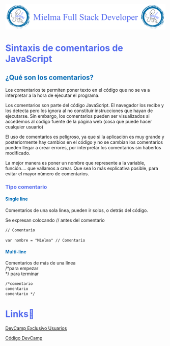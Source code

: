 ![Logo Mielma](logo/Logo%20Encabezado.png)

# <b><font color="#556CEE">Sintaxis de comentarios de JavaScript</font></b>

## <b><font color="#006cb5">¿Qué son los comentarios?</font></b>
Los comentarios te permiten poner texto en el código que no se va a interpretar a la hora de ejecutar el programa.

Los comentarios son parte del código JavaScript. El navegador los recibe y los detecta pero los ignora al no constituir instrucciones que hayan de ejecutarse. Sin embargo, los comentarios pueden ser visualizados si accedemos al código fuente de la página web (cosa que puede hacer cualquier usuario)

El uso de comentarios es peligroso, ya que si la aplicación es muy grande y posteriormente hay cambios en el código y no se cambian los comentarios pueden llegar a crear errores, por interpretar los comentarios sin haberlos modificado.

La mejor manera es poner un nombre que represente a la variable, función.... que vallamos a crear. Que sea lo más explicativa posible, para evitar el mayor número de comentarios.

### <font color="#556CEE">Tipo comentario</font>
#### <font color="#006cb5">Single line</font>
Comentarios de una sola línea, pueden ir solos, o detrás del código.

Se expresan colocando // antes del comentario
~~~
// Comentario

var nombre = "Mielma" // Comentario
~~~

#### <font color="#006cb5">Multi-line</font>
Comentarios de más de una línea  
/*para empezar  
*/ para terminar
~~~
/*comentario
comentario
comentario */
~~~
<!-- ## <b><font color="#006cb5">Coding Exercise</font></b> -->

# <b><font color="#556CEE">Links🔗</font></b>

[DevCamp Exclusivo Usuarios](https://basque.devcamp.com/pt-full-stack-development-javascript-python-react/guide/syntax-javascript-comments)

[Código DevCamp](https://github.com/rails-camp/javascript-programming/blob/179cd0b3441bc8b69a0770c0bc8c42f102325770/section_b_08_comments.js)
